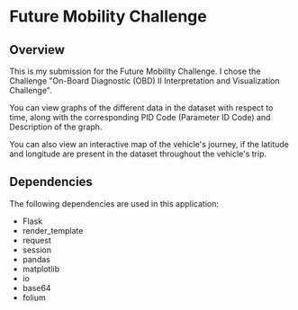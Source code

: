 # Future Mobility Challenge
## Overview

This is my submission for the Future Mobility Challenge. I chose the Challenge "On-Board Diagnostic (OBD) II Interpretation and Visualization Challenge".

You can view graphs of the different data in the dataset with respect to time, along with the corresponding PID Code (Parameter ID Code) 
and Description of the graph.

You can also view an interactive map of the vehicle's journey, if the latitude and longitude are present in the dataset throughout the vehicle's trip.

## Dependencies

The following dependencies are used in this application:

- Flask
- render_template
- request
- session
- pandas
- matplotlib
- io
- base64
- folium
